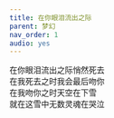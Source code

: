 ```yaml
---
title: 在你眼泪流出之际
parent: 梦幻
nav_order: 1
audio: yes
---
```


在你眼泪流出之际悄然死去  
在我死去之时我会最后吻你  
在我吻你之时天空在下雪  
就在这雪中无数灵魂在哭泣